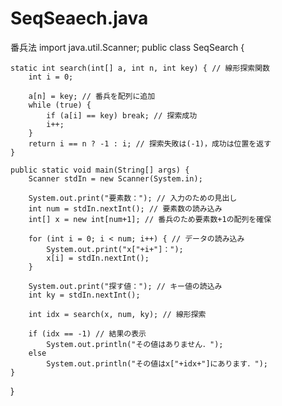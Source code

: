 # SeqSeaech.java
番兵法
import java.util.Scanner;
public class SeqSearch {

	static int search(int[] a, int n, int key) { // 線形探索関数
		int i = 0;
		
		a[n] = key; // 番兵を配列に追加
		while (true) {
			if (a[i] == key) break; // 探索成功
			i++;
		}
		return i == n ? ‐1 : i; // 探索失敗は(‐1)，成功は位置を返す
	}

	public static void main(String[] args) {
		Scanner stdIn = new Scanner(System.in);
		
		System.out.print("要素数："); // 入力のための見出し
		int num = stdIn.nextInt(); // 要素数の読み込み
		int[] x = new int[num+1]; // 番兵のため要素数+1の配列を確保
		
		for (int i = 0; i < num; i++) { // データの読み込み
			System.out.print("x["+i+"]：");
			x[i] = stdIn.nextInt();
		}
		
		System.out.print("探す値："); // キー値の読込み
		int ky = stdIn.nextInt();
		
		int idx = search(x, num, ky); // 線形探索
		
		if (idx == ‐1) // 結果の表示
			System.out.println("その値はありません．");
		else
			System.out.println("その値はx["+idx+"]にあります．");
	}
}
